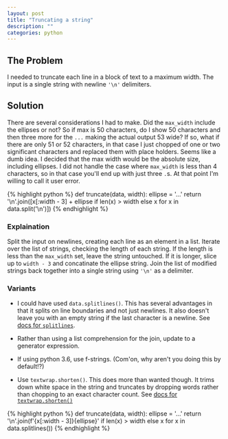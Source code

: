 ```yaml
---
layout: post
title: "Truncating a string"
description: ""
categories: python
---
```


## The Problem

I needed to truncate each line in a block of text to a maximum width.  The input is a single string with newline `'\n'` delimiters.

## Solution

There are several considerations I had to make.  Did the `max_width` include the ellipses or not?
So if max is 50 characters, do I show 50 characters and then three more for the `...` making the actual output 53 wide?
If so, what if there are only 51 or 52 characters,  in that case I just chopped of one or two significant characters
and replaced them with place holders. Seems like a dumb idea.  I decided that the max width would be the
absolute size, including ellipses.  I did not handle the case where `max_width` is less than 4 characters,
so in that case you'll end up with just three `.`s.  At that point I'm willing to call it user error.

{% highlight python %}
def truncate(data, width):
    ellipse = '...'
    return '\n'.join([x[:width - 3] + ellipse if len(x) > width else x for x in data.split('\n')])
{% endhighlight %}

### Explaination

Split the input on newlines, creating each line as an element in a list.  Iterate over the list of
strings, checking the length of each string.  If the length is less than the `max_width` set, leave the
string untouched.  If it is longer, slice up to `width - 3` and concatinate the ellipse string.
Join the list of modified strings back together into a single string using `'\n'` as a delimiter.

### Variants

- I could have used `data.splitlines()`.  This has several advantages in that it splits on line boundaries
  and not just newlines.  It also doesn't leave you with an empty string if the last character is a newline.
  See [docs for `splitlines`](https://docs.python.org/3/library/stdtypes.html#str.splitlines).

- Rather than using a list comprehension for the join, update to a generator expression.

- If using python 3.6, use f-strings.  (Com'on, why aren't you doing this by default!?)

- Use `textwrap.shorten()`.  This does more than wanted though.  It trims down white space in the string
  and truncates by dropping words rather than chopping to an exact character count.
  See [docs for `textwrap.shorten()`](https://docs.python.org/3/library/textwrap.html?highlight=truncate#textwrap.shorten)

{% highlight python %}
def truncate(data, width):
    ellipse = '...'
    return '\n'.join(f'{x[:width - 3]}{ellipse}' if len(x) > width else x for x in data.splitlines())
{% endhighlight %}
